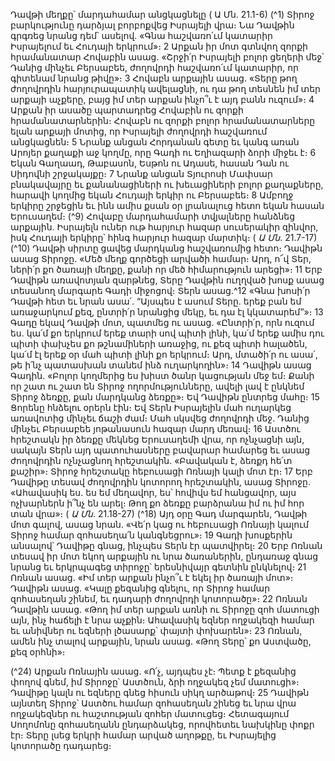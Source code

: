 
Դավթի մեղքը՝ մարդահամար անցկացնելը
( Ա Մն. 21.1-6)
(^1) Տիրոջ բարկությունը դարձյալ բորբոքվեց Իսրայելի վրա։ Նա Դավթին գրգռեց նրանց դեմ՝ ասելով. «Գնա
հաշվառո՛ւմ կատարիր Իսրայելում եւ Հուդայի երկրում»։ 2 Արքան իր մոտ գտնվող զորքի հրամանատար Հովաբին ասաց.
«Շրջի՛ր Իսրայելի բոլոր ցեղերի մեջ՝ Դանից մինչեւ Բերսաբեե, ժողովրդի հաշվառո՛ւմ կատարիր, որ գիտենամ նրանց
թիվը»։ 3 Հովաբն արքային ասաց. «Տերը թող ժողովրդին հարյուրապատիկ ավելացնի, ու դա թող տեսնեն իմ տեր
արքայի աչքերը, բայց իմ տեր արքան ինչո՞ւ է այդ բանն ուզում»։ 4 Արքան իր ասածը պարտադրեց Հովաբին ու զորքի
հրամանատարներին։ Հովաբն ու զորքի բոլոր հրամանատարները ելան արքայի մոտից, որ Իսրայելի ժողովրդի
հաշվառում անցկացնեն։ 5 Նրանք անցան Հորդանան գետը եւ կանգ առան Արոյեր քաղաքի աջ կողմը, որը Գադի ու
Եղիազարի ձորի միջեւ է։ 6 Եկան Գաղաադ, Թաբասոն, Եսթոն ու Ադասե, հասան Դան ու Սիդովնի շրջակայքը։ 7 Նրանք
անցան Տյուրոսի Մափսար բնակավայրը եւ քանանացիների ու խեւացիների բոլոր քաղաքները, հարավի կողմից եկան
Հուդայի երկիր ու Բերսաբեե։ 8 Ամբողջ երկիրը շրջեցին եւ ինն ամիս քսան օր լրանալուց հետո եկան հասան Երուսաղեմ։
(^9) Հովաբը մարդահամարի տվյալները հանձնեց արքային. Իսրայելն ուներ ութ հարյուր հազար սուսերակիր զինվոր, իսկ
Հուդայի երկիրը՝ հինգ հարյուր հազար մարտիկ։
( _Ա Մն_. 21.7-17)
(^10) Դավթի սիրտը ցավեց մարդկանց հաշվառումից հետո։ Դավիթն ասաց Տիրոջը. «Մեծ մեղք գործեցի արվածի
համար։ Արդ, ո՜վ Տեր, ների՛ր քո ծառայի մեղքը, քանի որ մեծ հիմարություն արեցի»։ 11 Երբ Դավիթն առավոտյան
զարթնեց, Տերը Դավթին ուղղված խոսք ասաց տեսանող մարգարե Գադի միջոցով։ Տերն ասաց.^12 «Գնա խոսի՛ր Դավթի
հետ եւ նրան ասա՛. “Այսպես է ասում Տերը. երեք բան եմ առաջարկում քեզ, ընտրի՛ր նրանցից մեկը, եւ դա էլ
կկատարեմ”»։ 13 Գադը եկավ Դավթի մոտ, պատմեց ու ասաց. «Ընտրի՛ր, որն ուզում ես. կա՛մ քո երկրում երեք տարի
սով պիտի լինի, կա՛մ երեք ամիս դու պիտի փախչես քո թշնամիների առաջից, ու քեզ պիտի հալածեն, կա՛մ էլ երեք օր
մահ պիտի լինի քո երկրում։ Արդ, մտածի՛ր ու ասա՛, թե ի՛նչ պատասխան տանեմ ինձ ուղարկողին»։ 14 Դավիթն ասաց
Գադին. «Բոլոր կողմերից ես խիստ ծանր կացության մեջ եմ։ Քանի որ շատ ու շատ են Տիրոջ ողորմությունները, ավելի
լավ է ընկնեմ Տիրոջ ձեռքը, քան մարդկանց ձեռքը»։ Եվ Դավիթն ընտրեց մահը։ 15 Ցորենը հնձելու օրերն էին։ Եվ Տերն
Իսրայելին մահ ուղարկեց առավոտից մինչեւ ճաշի ժամ։ Մահ սկսվեց ժողովրդի մեջ. Դանից մինչեւ Բերսաբեե
յոթանասուն հազար մարդ մեռավ։ 16 Աստծու հրեշտակն իր ձեռքը մեկնեց Երուսաղեմի վրա, որ ոչնչացնի այն, սակայն
Տերն այդ պատուհասները բավարար համարեց եւ ասաց ժողովրդին ոչնչացնող հրեշտակին. «Բավական է, ձեռքդ հե՛տ
քաշիր»։ Տիրոջ հրեշտակը հեբուսացի Ոռնայի կալի մոտ էր։ 17 Երբ Դավիթը տեսավ ժողովրդին կոտորող հրեշտակին,
ասաց Տիրոջը. «Ահավասիկ ես. ես եմ մեղավոր, ես՝ հովիվս եմ հանցավոր, այս ոչխարներն ի՞նչ են արել։ Թող քո ձեռքը
բարձրանա իմ ու իմ հոր տան վրա»։
( _Ա Մն_. 21.18-27)
(^18) Այդ օրը Գադ մարգարեն, Դավթի մոտ գալով, ասաց նրան. «Վե՛ր կաց ու հեբուսացի Ոռնայի կալում Տիրոջ համար
զոհասեղա՛ն կանգնեցրու»։ 19 Գադի խոսքերին անսալով՝ Դավիթը գնաց, ինչպես Տերն էր պատվիրել։ 20 Երբ Ոռնան
տեսավ իր մոտ եկող արքային ու նրա ծառաներին, ընդառաջ գնաց նրանց եւ երկրպագեց տիրոջը՝ երեսնիվայր գետնին
ընկնելով։ 21 Ոռնան ասաց. «Իմ տեր արքան ինչո՞ւ է եկել իր ծառայի մոտ»։ Դավիթն ասաց. «Կալը քեզանից գնելու, որ
Տիրոջ համար զոհասեղան շինեմ, եւ դադարի ժողովրդի կոտորածը»։ 22 Ոռնան Դավթին ասաց. «Թող իմ տեր արքան
առնի ու Տիրոջը զոհ մատուցի այն, ինչ հաճելի է նրա աչքին։ Ահավասիկ եզներ ողջակեզի համար եւ անիվներ ու եզների
լծասարք՝ փայտի փոխարեն»։ 23 Ոռնան, ամեն ինչ տալով արքային, նրան ասաց. «Թող Տերը՝ քո Աստվածը, քեզ օրհնի»։


(^24) Արքան Ոռնային ասաց. «Ո՛չ, այդպես չէ։ Պետք է քեզանից փողով գնեմ, իմ Տիրոջը՝ Աստծուն, ձրի ողջակեզ չեմ
մատուցի»։ Դավիթը կալն ու եզները գնեց հիսուն սիկղ արծաթով։ 25 Դավիթն այնտեղ Տիրոջ՝ Աստծու համար
զոհասեղան շինեց եւ նրա վրա ողջակեզներ ու հաշտության զոհեր մատուցեց։ Հետագայում Սողոմոնը զոհասեղանն
ընդարձակեց, որովհետեւ նախկինը փոքր էր։ Տերը լսեց երկրի համար արված աղոթքը, եւ Իսրայելից կոտորածը
դադարեց։

